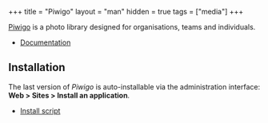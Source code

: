 +++
title = "Piwigo"
layout = "man"
hidden = true
tags = ["media"]
+++

[Piwigo](https://piwigo.org/) is a photo library designed for organisations, teams and individuals.

- [Documentation](https://piwigo.org/doc/doku.php)

## Installation

The last version of *Piwigo* is auto-installable via the administration interface: **Web > Sites > Install an application**.

- [Install script](https://admin.alwaysdata.com/site/application/script/140/detail/)
